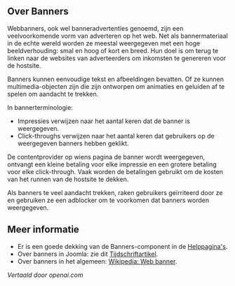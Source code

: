 <!-- Filename: J4.x:Banners / Display title: Banners -->

## Over Banners

Webbanners, ook wel banneradvertenties genoemd, zijn een veelvoorkomende vorm van adverteren op het web. Net als bannermateriaal in de echte wereld worden ze meestal weergegeven met een hoge beeldverhouding: smal en hoog of kort en breed. Hun doel is om terug te linken naar de websites van adverteerders om inkomsten te genereren voor de hostsite.

Banners kunnen eenvoudige tekst en afbeeldingen bevatten. Of ze kunnen multimedia-objecten zijn die zijn ontworpen om animaties en geluiden af te spelen om aandacht te trekken.

In bannerterminologie:

* Impressies verwijzen naar het aantal keren dat de banner is weergegeven.
* Click-throughs verwijzen naar het aantal keren dat gebruikers op de weergegeven banners hebben geklikt.

De contentprovider op wiens pagina de banner wordt weergegeven, ontvangt een kleine betaling voor elke impressie en een grotere betaling voor elke click-through. Vaak worden de betalingen gebruikt om de kosten van het runnen van de hostsite te dekken.

Als banners te veel aandacht trekken, raken gebruikers geïrriteerd door ze en gebruiken ze een adblocker om te voorkomen dat banners worden weergegeven.

## Meer informatie

* Er is een goede dekking van de Banners-component in de [Helppagina's](jdocmanual?article=help/banners/banners).
* Over banners in Joomla: zie dit [Tijdschriftartikel](https://magazine.joomla.org/all-issues/september/explore-the-core-joomla-4-banner-manager).
* Over banners in het algemeen: [Wikipedia: Web banner](https://en.wikipedia.org/wiki/Web_banner).

*Vertaald door openai.com*

